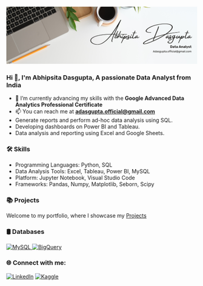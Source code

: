 

![White Minimalist Profile  Bannre](https://github.com/DasguptaAbhi/DasguptaAbhi/blob/main/White%20Minimalist%20Profile%20%20Banner.png)

### Hi 👋, I'm Abhipsita Dasgupta, A passionate Data Analyst from India

- 🌱 I’m currently advancing my skills with the **Google Advanced Data Analytics Professional Certificate**
- 📫 You can reach me at **adasgupta.official@gmail.com**
- Generate reports and perform ad-hoc data analysis using SQL.
- Developing dashboards on Power BI and Tableau.
- Data analysis and reporting using Excel and Google Sheets.

 ### 🛠️ Skills
- Programming Languages: Python, SQL
- Data Analysis Tools: Excel, Tableau, Power BI, MySQL
- Platform:  Jupyter Notebook, Visual Studio Code
- Frameworks: Pandas, Numpy, Matplotlib, Seborn, Scipy

### 📚 Projects
Welcome to my portfolio, where I showcase my [Projects](https://github.com/DasguptaAbhi/Project-Portfolio-)
  

### 🛢 Databases
</p>
<p align="left">
    <a href="https://www.mysql.com/" target="_blank" rel="noreferrer">
        <img src="https://img.shields.io/badge/-MySQL-4479A1?style=flat&logo=MySQL&logoColor=white" alt="MySQL" />
    </a>
    <a href="https://cloud.google.com/bigquery" target="_blank" rel="noreferrer">
        <img src="https://img.shields.io/badge/-BigQuery-4285F4?style=flat&logo=google-bigquery&logoColor=white" alt="BigQuery" />
    </a>
</p>

   
### 🌐 Connect with me:
</p>
<p align="left">
<a href="https://www.linkedin.com/in/abhipsita-dasgupta" target="_blank"><img align="center" src="https://img.shields.io/badge/-LinkedIn-0077B5?style=flat&logo=LinkedIn&logoColor=white" alt="LinkedIn" /></a>
<a href="https://kaggle.com/abhipsitadasgupta" target="_blank"><img align="center" src="https://img.shields.io/badge/-Kaggle-20BEFF?style=flat&logo=Kaggle&logoColor=white" alt="Kaggle" /></a>
</p>





